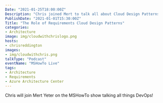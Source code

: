 ```yaml
---
Date: "2021-01-25T18:00:00Z"
Description: "Chris joined Mert to talk all about Cloud Design Patterns, the Azure Architecture Center, Cloud Project Design Best Practices and Challenges in Cloud Development."
PublishDate: "2021-01-01T15:30:00Z"
Title: "The Role of Requirements Cloud Design Patterns"
categories:
- Architecture
image: img/cloudwithchrislogo.png
hosts:
- chrisreddington
images:
- img/cloudwithchris.png
talkType: "Podcast"
eventName: "MSHowTo Live"
tags:
- Architecture
- Requirements
- Azure Architecture Center
---
```

Chris will join Mert Yeter on the MSHowTo show talking all things DevOps!